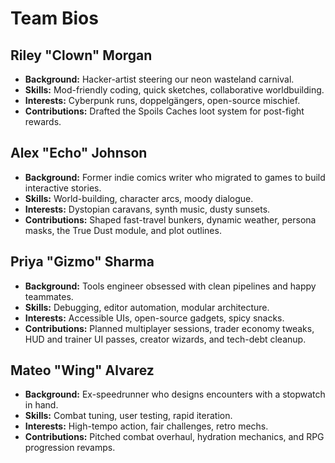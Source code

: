 # Team Bios

## Riley "Clown" Morgan
- **Background:** Hacker-artist steering our neon wasteland carnival.
- **Skills:** Mod-friendly coding, quick sketches, collaborative worldbuilding.
- **Interests:** Cyberpunk runs, doppelgängers, open-source mischief.
- **Contributions:** Drafted the Spoils Caches loot system for post-fight rewards.

## Alex "Echo" Johnson
- **Background:** Former indie comics writer who migrated to games to build interactive stories.
- **Skills:** World-building, character arcs, moody dialogue.
- **Interests:** Dystopian caravans, synth music, dusty sunsets.
- **Contributions:** Shaped fast-travel bunkers, dynamic weather, persona masks, the True Dust module, and plot outlines.

## Priya "Gizmo" Sharma
- **Background:** Tools engineer obsessed with clean pipelines and happy teammates.
- **Skills:** Debugging, editor automation, modular architecture.
- **Interests:** Accessible UIs, open-source gadgets, spicy snacks.
- **Contributions:** Planned multiplayer sessions, trader economy tweaks, HUD and trainer UI passes, creator wizards, and tech-debt cleanup.

## Mateo "Wing" Alvarez
- **Background:** Ex-speedrunner who designs encounters with a stopwatch in hand.
- **Skills:** Combat tuning, user testing, rapid iteration.
- **Interests:** High-tempo action, fair challenges, retro mechs.
- **Contributions:** Pitched combat overhaul, hydration mechanics, and RPG progression revamps.

